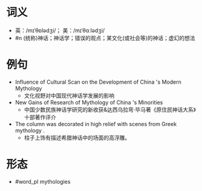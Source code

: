 # 词义
- 英：/mɪˈθɒlədʒi/； 美：/mɪˈθɑːlədʒi/
- #n (统称)神话；神话学；错误的观点；某文化(或社会等)的神话；虚幻的想法
# 例句
- Influence of Cultural Scan on the Development of China 's Modern Mythology
	- 文化视野对中国现代神话学发展的影响
- New Gains of Research of Mythology of China 's Minorities
	- 中国少数民族神话学研究的新收获&达西乌拉弯·毕马著《原住民神话大系》十部著作评介
- The column was decorated in high relief with scenes from Greek mythology .
	- 柱子上饰有描述希腊神话中的场面的高浮雕。
# 形态
- #word_pl mythologies
